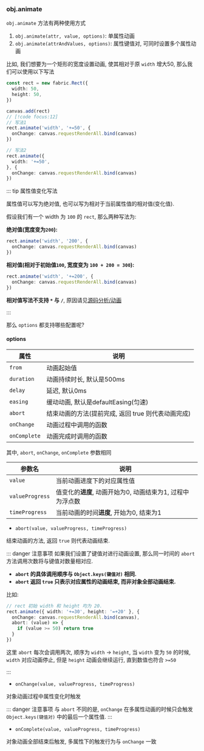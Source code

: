 ### obj.animate

`obj.animate` 方法有两种使用方式

1. `obj.animate(attr, value, options)`: 单属性动画
2. `obj.animate(attrAndValues, options)`: 属性键值对, 可同时设置多个属性动画

比如, 我们想要为一个矩形的宽度设置动画, 使其相对于原 `width` 增大50, 那么我们可以使用以下写法

```ts
const rect = new fabric.Rect({
  width: 50,
  height: 50,
})

canvas.add(rect)
// [!code focus:12]
// 写法1
rect.animate('width', '+=50', {
  onChange: canvas.requestRenderAll.bind(canvas)
})

// 写法2
rect.animate({
  width: '+=50',
}, {
  onChange: canvas.requestRenderAll.bind(canvas)
})

```

::: tip 属性值变化写法

属性值可以写为绝对值, 也可以写为相对于当前属性值的相对值(变化值).

假设我们有一个 width 为 `100` 的 `rect`, 那么两种写法为:

**绝对值(宽度变为`200`):**

```ts
rect.animate('width', '200', {
  onChange: canvas.requestRenderAll.bind(canvas)
})
```

**相对值(相对于初始值`100`, 宽度变为 `100 + 200 = 300`):**

```ts
rect.animate('width', '+=200', {
  onChange: canvas.requestRenderAll.bind(canvas)
})
```

**相对值写法不支持 `*` 与 `/`**, 原因请见[源码分析/动画](/source/animation/)

:::

那么 `options` 都支持哪些配置呢?

#### options

| 属性 | 说明 |
| --- | --- |
| `from` | 动画起始值 |
| `duration` | 动画持续时长, 默认是500ms |
| `delay` | 延迟, 默认0ms |
| `easing` | 缓动动画, 默认是defaultEasing(匀速) |
| `abort` | 结束动画的方法(提前完成, 返回 true 则代表动画完成) |
| `onChange` | 动画过程中调用的函数 |
| `onComplete` | 动画完成时调用的函数 |

其中, `abort`, `onChange`, `onComplete` 参数相同

| 参数名 | 说明 |
| --- | --- |
| `value`| 当前动画进度下的对应属性值 |
| `valueProgress`| 值变化的**进度**, 动画开始为0, 动画结束为1, 过程中为浮点数 |
| `timeProgress`| 当前动画的时间**进度**, 开始为0, 结束为1 |

+ `abort(value, valueProgress, timeProgress)`

结束动画的方法, 返回 `true` 则代表动画结束.

::: danger 注意事项
如果我们设置了键值对进行动画设置, 那么同一时间的 `abort` 方法调用次数将与键值对数量相对应.

+ **`abort` 的具体调用顺序与 `Object.keys(键值对)` 相同.**
+ **`abort` 返回 `true` 只表示对应属性的动画结束, 而非对象全部动画结束.**

比如:

```ts
// rect 初始 width 和 height 均为 20.
rect.animate({ width: '+=30', height: '=+20' }, {
  onChange: canvas.requestRenderAll.bind(canvas),
  abort: (value) => {
    if (value >= 50) return true
  }
})
```

这里 `abort` 每次会调用两次, 顺序为 `width` -> `height`, 当 `width` 变为 `50` 的时候, `width` 对应动画停止, 但是
`height` 动画会继续运行, 直到数值也符合 `>=50` 

:::

+ `onChange(value, valueProgress, timeProgress)`

对象动画过程中属性变化时触发

::: danger 注意事项
与 `abort` 不同的是, `onChange` 在多属性动画的时候只会触发 `Object.keys(键值对)` 中的最后一个属性值.
:::

+ `onComplete(value, valueProgress, timeProgress)`

对象动画全部结束后触发, 多属性下的触发行为与 `onChange` 一致
